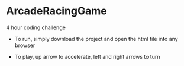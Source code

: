 # ArcadeRacingGame
4 hour coding challenge


- To run, simply download the project and open the html file into any browser


- To play, up arrow to accelerate, left and right arrows to turn
